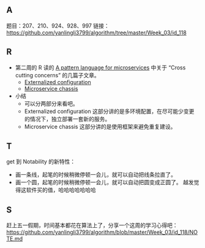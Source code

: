 
## A

题目：207、210、924、928、997
链接：https://github.com/yanlingli3799/algorithm/tree/master/Week_03/id_118


## R

- 第二周的 R 读的 [A pattern language for microservices](https://microservices.io/patterns/index.html) 中关于 “Cross cutting concerns” 的几篇子文章。
  - [Externalized configuration](https://microservices.io/patterns/externalized-configuration.html)
  - [Microservice chassis](https://microservices.io/patterns/microservice-chassis.html)
- 小结
  - 可以分两部分来看吧。
  - Externalized configuration 这部分讲的是多环境配置，在尽可能少变更的情况下，独立部署一套新的服务。
  - Microservice chassis 这部分讲的是使用框架来避免重复建设。


## T

get 到 Notability 的新特性：
- 画一条线，起笔的时候稍微停顿一会儿，就可以自动把线条拉直了。
- 画一个圆，起笔的时候稍微停顿一会儿，就可以自动把圆变成正圆了。
越发觉得这软件买的值，哈哈哈哈哈哈哈


## S

赶上五一假期，时间基本都花在算法上了，分享一个这周的学习心得吧：https://github.com/yanlingli3799/algorithm/blob/master/Week_03/id_118/NOTE.md

